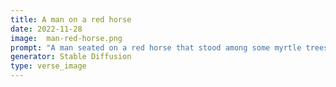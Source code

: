 ```yaml
---
title: A man on a red horse
date: 2022-11-28
image:  man-red-horse.png
prompt: "A man seated on a red horse that stood among some myrtle trees in the ravine, matte painting trending on artstation HQ"
generator: Stable Diffusion
type: verse_image
---
```

